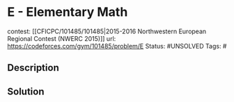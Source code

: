# E - Elementary Math

contest: [[CFICPC/101485/101485|2015-2016 Northwestern European Regional Contest (NWERC 2015)]]
url: https://codeforces.com/gym/101485/problem/E
Status: #UNSOLVED
Tags: #

## Description

## Solution

